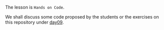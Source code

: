 The lesson is `Hands on Code`.

We shall discuss some code proposed by the students or the exercises on this repository under [day09](../../exercises/day09).